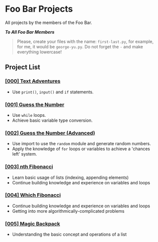 # Foo Bar Projects

All projects by the members of the Foo Bar.

***To All Foo Bar Members***

> Please, create your files with the name: `first-last.py`, for example, for me, it would be `george-yu.py`. Do not forget the `-` and make everything lowercase!

## Project List

### [[000] Text Adventures](https://github.com/YKPS-FooBar/Projects/tree/master/000%20-%20Text%20Adventures)
* Use `print()`, `input()` and `if` statements.

### [[001] Guess the Number](https://github.com/YKPS-FooBar/Projects/tree/master/001%20-%20Guess%20the%20Number)
* Use `while` loops.
* Achieve basic variable type conversion.

### [[002] Guess the Number (Advanced)](https://github.com/YKPS-FooBar/Projects/tree/master/002%20-%20Guess%20the%20Number%20Advanced)
* Use import to use the `random` module and generate random numbers.
* Apply the knowledge of `for` loops or variables to achieve a 'chances left' system.

### [[003] nth Fibonacci](https://github.com/YKPS-FooBar/Projects/tree/master/003%20-%20nth%20Fibonacci)
* Learn basic usage of lists (indexing, appending elements)
* Continue building knowledge and experience on variables and loops

### [[004] Which Fibonacci](https://github.com/YKPS-FooBar/Projects/tree/master/004%20-%20Which%20Fibonacci)
* Continue building knowledge and experience on variables and loops
* Getting into more algorithmically-complicated problems

### [[005] Magic Backpack](https://github.com/YKPS-FooBar/Projects/tree/master/005%20-%20Magic%20Backpack)
* Understanding the basic concept and operations of a list
